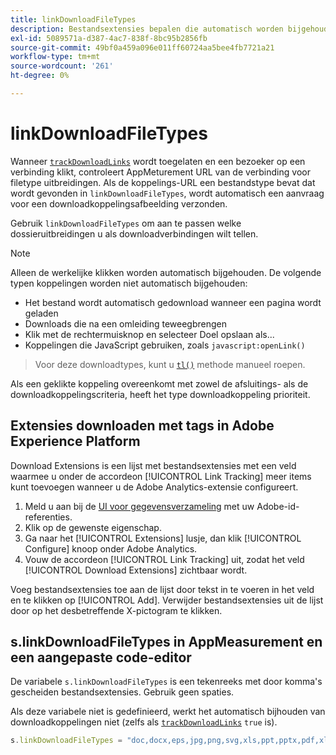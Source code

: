 ```yaml
---
title: linkDownloadFileTypes
description: Bestandsextensies bepalen die automatisch worden bijgehouden als downloadkoppelingen.
exl-id: 5089571a-d387-4ac7-838f-8bc95b2856fb
source-git-commit: 49bf0a459a096e011ff60724aa5bee4fb7721a21
workflow-type: tm+mt
source-wordcount: '261'
ht-degree: 0%

---
```


# linkDownloadFileTypes

Wanneer [`trackDownloadLinks`](trackdownloadlinks.md) wordt toegelaten en een bezoeker op een verbinding klikt, controleert AppMeturement URL van de verbinding voor filetype uitbreidingen. Als de koppelings-URL een bestandstype bevat dat wordt gevonden in `linkDownloadFileTypes`, wordt automatisch een aanvraag voor een downloadkoppelingsafbeelding verzonden.

Gebruik `linkDownloadFileTypes` om aan te passen welke dossieruitbreidingen u als downloadverbindingen wilt tellen.

>[!NOTE]
>
>Alleen de werkelijke klikken worden automatisch bijgehouden. De volgende typen koppelingen worden niet automatisch bijgehouden:
>
>* Het bestand wordt automatisch gedownload wanneer een pagina wordt geladen
>* Downloads die na een omleiding teweegbrengen
>* Klik met de rechtermuisknop en selecteer Doel opslaan als...
>* Koppelingen die JavaScript gebruiken, zoals `javascript:openLink()`

>
>Voor deze downloadtypes, kunt u [`tl()`](../functions/tl-method.md) methode manueel roepen.

Als een geklikte koppeling overeenkomt met zowel de afsluitings- als de downloadkoppelingscriteria, heeft het type downloadkoppeling prioriteit.

## Extensies downloaden met tags in Adobe Experience Platform

Download Extensions is een lijst met bestandsextensies met een veld waarmee u onder de accordeon [!UICONTROL Link Tracking] meer items kunt toevoegen wanneer u de Adobe Analytics-extensie configureert.

1. Meld u aan bij de [UI voor gegevensverzameling](https://experience.adobe.com/data-collection) met uw Adobe-id-referenties.
2. Klik op de gewenste eigenschap.
3. Ga naar het [!UICONTROL Extensions] lusje, dan klik [!UICONTROL Configure] knoop onder Adobe Analytics.
4. Vouw de accordeon [!UICONTROL Link Tracking] uit, zodat het veld [!UICONTROL Download Extensions] zichtbaar wordt.

Voeg bestandsextensies toe aan de lijst door tekst in te voeren in het veld en te klikken op [!UICONTROL Add]. Verwijder bestandsextensies uit de lijst door op het desbetreffende X-pictogram te klikken.

## s.linkDownloadFileTypes in AppMeasurement en een aangepaste code-editor

De variabele `s.linkDownloadFileTypes` is een tekenreeks met door komma&#39;s gescheiden bestandsextensies. Gebruik geen spaties.

Als deze variabele niet is gedefinieerd, werkt het automatisch bijhouden van downloadkoppelingen niet (zelfs als [`trackDownloadLinks`](trackdownloadlinks.md) `true` is).

```js
s.linkDownloadFileTypes = "doc,docx,eps,jpg,png,svg,xls,ppt,pptx,pdf,xlsx,tab,csv,zip,txt,vsd,vxd,xml,js,css,rar,exe,wma,mov,avi,wmv,mp3,wav,m4v";
```
